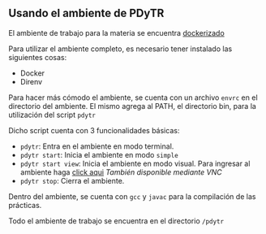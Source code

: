 ## Usando el ambiente de PDyTR

El ambiente de trabajo para la materia se encuentra
[dockerizado](https://hub.docker.com/r/gmaron/pdytr/)

Para utilizar el ambiente completo, es necesario tener instalado las siguientes
cosas:

- Docker
- Direnv


Para hacer más cómodo el ambiente, se cuenta con un archivo `envrc` en el
directorio del ambiente. El mismo agrega al PATH, el directorio bin, para la
utilización del script `pdytr`

Dicho script cuenta con 3 funcionalidades básicas:

- `pdytr`: Entra en el ambiente en modo terminal.
- `pdytr start`: Inicia el ambiente en modo `simple`
- `pdytr start view`: Inicia el ambiente en modo visual. Para ingresar al
  ambiente haga [click aqui](http://localhost:6901/?password=vncpassword)
  _También disponible mediante VNC_
- `pdytr stop`: Cierra el ambiente.

Dentro del ambiente, se cuenta con `gcc` y `javac` para la compilación de las
prácticas.

Todo el ambiente de trabajo se encuentra en el directorio `/pdytr`
